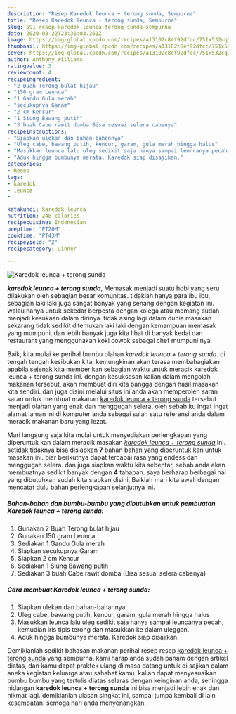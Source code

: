 ```yaml
---
description: "Resep Karedok leunca + terong sunda, Sempurna"
title: "Resep Karedok leunca + terong sunda, Sempurna"
slug: 591-resep-karedok-leunca-terong-sunda-sempurna
date: 2020-08-22T23:36:03.361Z
image: https://img-global.cpcdn.com/recipes/a13102c8ef92dfcc/751x532cq70/karedok-leunca-terong-sunda-foto-resep-utama.jpg
thumbnail: https://img-global.cpcdn.com/recipes/a13102c8ef92dfcc/751x532cq70/karedok-leunca-terong-sunda-foto-resep-utama.jpg
cover: https://img-global.cpcdn.com/recipes/a13102c8ef92dfcc/751x532cq70/karedok-leunca-terong-sunda-foto-resep-utama.jpg
author: Anthony Williams
ratingvalue: 3
reviewcount: 4
recipeingredient:
- "2 Buah Terong bulat hijau"
- "150 gram Leunca"
- "1 Gandu Gula merah"
- "secukupnya Garam"
- "2 cm Kencur"
- "1 Siung Bawang putih"
- "3 buah Cabe rawit domba Bisa sesuai selera cabenya"
recipeinstructions:
- "Siapkan ulekan dan bahan-bahannya"
- "Uleg cabe, bawang putih, kencur, garam, gula merah hingga halus"
- "Masukkan leunca lalu uleg sedikit saja hanya sampai leuncanya pecah, kemudian iris tipis terong dan masukkan ke dalam uleggan."
- "Aduk hingga bumbunya merata. Karedok siap disajikan."
categories:
- Resep
tags:
- karedok
- leunca
- 

katakunci: karedok leunca  
nutrition: 248 calories
recipecuisine: Indonesian
preptime: "PT20M"
cooktime: "PT43M"
recipeyield: "2"
recipecategory: Dinner

---
```



![Karedok leunca + terong sunda](https://img-global.cpcdn.com/recipes/a13102c8ef92dfcc/751x532cq70/karedok-leunca-terong-sunda-foto-resep-utama.jpg)

<b><i>karedok leunca + terong sunda</i></b>, Memasak menjadi suatu hobi yang seru dilakukan oleh sebagian besar komunitas. tidaklah hanya para ibu ibu, sebagian laki laki juga sangat banyak yang senang dengan kegiatan ini. walau hanya untuk sekedar berpesta dengan kolega atau memang sudah menjadi kesukaan dalam dirinya. tidak asing lagi dalam dunia masakan sekarang tidak sedikit ditemukan laki laki dengan kemampuan memasak yang mumpuni, dan lebih banyak juga kita lihat di banyak kedai dan restaurant yang menggunakan koki cowok sebagai chef mumpuni nya.



Baik, kita mulai ke perihal bumbu olahan <i>karedok leunca + terong sunda</i>. di tengah tengah kesibukan kita, kemungkinan akan terasa membahagiakan apabila sejenak kita memberikan sebagian waktu untuk meracik karedok leunca + terong sunda ini. dengan kesuksesan kalian dalam mengolah makanan tersebut, akan membuat diri kita bangga dengan hasil masakan kita sendiri. dan juga disini melalui situs ini anda akan memperoleh saran saran untuk membuat makanan <u>karedok leunca + terong sunda</u> tersebut menjadi olahan yang enak dan menggugah selera, oleh sebab itu ingat ingat alamat laman ini di komputer anda sebagai salah satu referensi anda dalam meracik makanan baru yang lezat.


Mari langsung saja kita mulai untuk menyediakan perlengkapan yang diperuntuk kan dalam meracik masakan <u><i>karedok leunca + terong sunda</i></u> ini. setidak tidaknya bisa disiapkan <b>7</b> bahan bahan yang diperuntuk kan untuk masakan ini. biar berikutnya dapat tercapai rasa yang endess dan menggugah selera. dan juga siapkan waktu kita sebentar, sebab anda akan membuatnya sedikit banyak dengan <b>4</b> tahapan. saya berharap berbagai hal yang dibutuhkan sudah kita siapkan disini, Baiklah mari kita awali dengan mencatat dulu bahan perlengkapan selanjutnya ini.

<!--inarticleads1-->

##### Bahan-bahan dan bumbu-bumbu yang dibutuhkan untuk pembuatan Karedok leunca + terong sunda:

1. Gunakan 2 Buah Terong bulat hijau
1. Gunakan 150 gram Leunca
1. Sediakan 1 Gandu Gula merah
1. Siapkan secukupnya Garam
1. Siapkan 2 cm Kencur
1. Sediakan 1 Siung Bawang putih
1. Sediakan 3 buah Cabe rawit domba (Bisa sesuai selera cabenya)




<!--inarticleads2-->

##### Cara membuat Karedok leunca + terong sunda:

1. Siapkan ulekan dan bahan-bahannya
1. Uleg cabe, bawang putih, kencur, garam, gula merah hingga halus
1. Masukkan leunca lalu uleg sedikit saja hanya sampai leuncanya pecah, kemudian iris tipis terong dan masukkan ke dalam uleggan.
1. Aduk hingga bumbunya merata. Karedok siap disajikan.




Demikianlah sedikit bahasan makanan perihal resep resep <u>karedok leunca + terong sunda</u> yang sempurna. kami harap anda sudah paham dengan artikel diatas, dan kamu dapat praktek ulang di masa datang untuk di sajikan dalam aneka kegiatan keluarga atau sahabat kamu. kalian dapat menyesuaikan bumbu bumbu yang tertulis diatas selaras dengan keinginan anda, sehingga hidangan <b>karedok leunca + terong sunda</b> ini bisa menjadi lebih enak dan nikmat lagi. demikianlah ulasan singkat ini, sampai jumpa kembali di lain kesempatan. semoga hari anda menyenangkan.
